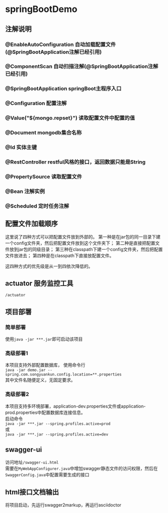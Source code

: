 # springBootDemo

## 注解说明

### @EnableAutoConfiguration 自动加载配置文件(@SpringBootApplication注解已经引用)

### @ComponentScan   自动扫描注解(@SpringBootApplication注解已经引用)

### @SpringBootApplication   springBoot主程序入口

### @Configuration   配置注解

### @Value("${mongo.repset}")   读取配置文件中配置的值

### @Document  mongodb集合名称

### @Id  实体主键

### @RestController  restful风格的接口，返回数据只能是String

### @PropertySource  读取配置文件

### @Bean    注解实例

### @Scheduled    定时任务注解

## 配置文件加载顺序
这里说了四种方式可以把配置文件放到外部的。 
第一种是在jar包的同一目录下建一个config文件夹，然后把配置文件放到这个文件夹下； 
第二种是直接把配置文件放到jar包的同级目录； 
第三种在classpath下建一个config文件夹，然后把配置文件放进去； 
第四种是在classpath下直接放配置文件。

这四种方式的优先级是从一到四依次降低的。

## actuator 服务监控工具
`/actuator`

## 项目部署
   ### 简单部署
   使用`java -jar ***.jar`即可启动该项目
   ### 高级部署1
   本项目支持外部配置数据库，
   使用命令行<br/>
`java -jar demo.jar --spring.com.songyuankun.config.location=**.properties`<br/>
   其中文件名随便定义，无固定要求。<br/>
   ### 高级部署2
   本项目支持多环境部署，application-dev.properties文件或application-prod.properties中配置数据库连接信息。<br/>
   启动命令<br/>`java -jar ***.jar --spring.profiles.active=prod`<br/>或<br/>
   `java -jar ***.jar --spring.profiles.active=dev`<br/>

## swagger-ui
访问地址`/swagger-ui.html`<br/>
需要在`MyWebAppConfigurer.java`中增加swagger静态文件的访问权限，然后在`SwaggerConfig.java`中配置需要生成的接口


## html接口文档输出
将项目启动，先运行swagger2markup，再运行asciidoctor